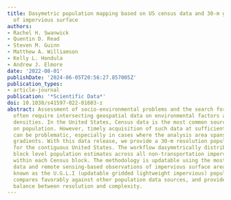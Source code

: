 ```yaml
---
title: Dasymetric population mapping based on US census data and 30-m gridded estimates
  of impervious surface
authors:
- Rachel H. Swanwick
- Quentin D. Read
- Steven M. Guinn
- Matthew A. Williamson
- Kelly L. Hondula
- Andrew J. Elmore
date: '2022-08-01'
publishDate: '2024-06-05T20:56:27.857005Z'
publication_types:
- article-journal
publication: '*Scientific Data*'
doi: 10.1038/s41597-022-01603-z
abstract: Assessment of socio-environmental problems and the search for solutions
  often require intersecting geospatial data on environmental factors and human population
  densities. In the United States, Census data is the most common source for information
  on population. However, timely acquisition of such data at sufficient spatial resolution
  can be problematic, especially in cases where the analysis area spans urban-rural
  gradients. With this data release, we provide a 30-m resolution population estimate
  for the contiguous United States. The workflow dasymetrically distributes Census
  block level population estimates across all non-transportation impervious surfaces
  within each Census block. The methodology is updatable using the most recent Census
  data and remote sensing-based observations of impervious surface area. The dataset,
  known as the U.G.L.I (updatable gridded lightweight impervious) population dataset,
  compares favorably against other population data sources, and provides a useful
  balance between resolution and complexity.
---
```

